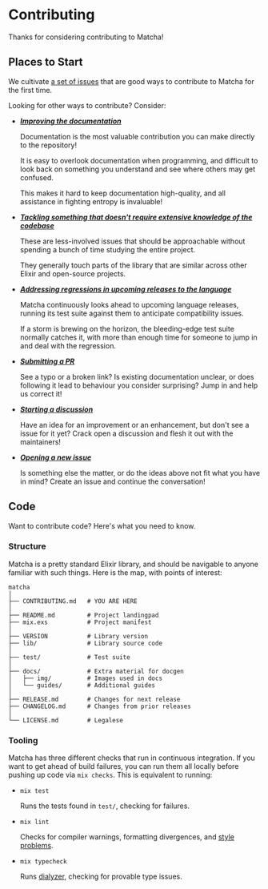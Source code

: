 # Contributing

Thanks for considering contributing to Matcha!

## Places to Start

We cultivate [a set of issues][open-issues-good-first-issue] that are good ways to contribute to Matcha for the first time.

Looking for other ways to contribute? Consider:

- **_[Improving the documentation][open-issues-kind-documentation]_**

  Documentation is the most valuable contribution you can make directly to the repository!

  It is easy to overlook documentation when programming, and difficult to look back on something you understand and see where others may get confused.

  This makes it hard to keep documentation high-quality, and all assistance in fighting entropy is invaluable!

- **_[Tackling something that doesn't require extensive knowledge of the codebase][open-issues-level-simple]_**

  These are less-involved issues that should be approachable without spending a bunch of time studying the entire project.

  They generally touch parts of the library that are similar across other Elixir and open-source projects.

- **_[Addressing regressions in upcoming releases to the language][open-upcoming-regressions]_**

  Matcha continuously looks ahead to upcoming language releases, running its test suite against them to anticipate compatibility issues.

  If a storm is brewing on the horizon, the bleeding-edge test suite normally catches it, with more than enough time for someone to jump in and deal with the regression.

- **_[Submitting a PR][open-a-pr]_**

  See a typo or a broken link? Is existing documentation unclear, or does following it lead to behaviour you consider surprising? Jump in and help us correct it!

- **_[Starting a discussion][open-a-new-discussion]_**

  Have an idea for an improvement or an enhancement, but don't see a issue for it yet? Crack open a discussion and flesh it out with the maintainers!

- **_[Opening a new issue][open-a-new-issue]_**

  Is something else the matter, or do the ideas above not fit what you have in mind? Create an issue and continue the conversation!

## Code

Want to contribute code? Here's what you need to know.

### Structure

Matcha is a pretty standard Elixir library, and should be navigable to anyone familiar with such things. Here is the map, with points of interest:

```
matcha
│
├── CONTRIBUTING.md   # YOU ARE HERE
│
├── README.md         # Project landingpad
├── mix.exs           # Project manifest
│
├── VERSION           # Library version
├── lib/              # Library source code
│
├── test/             # Test suite
│
├── docs/             # Extra material for docgen
│   ├── img/          # Images used in docs
│   └── guides/       # Additional guides
│
├── RELEASE.md        # Changes for next release
├── CHANGELOG.md      # Changes from prior releases
│
└── LICENSE.md        # Legalese
```

### Tooling

Matcha has three different checks that run in continuous integration. If you want to get ahead of build failures, you can run them all locally before pushing up code via `mix checks`. This is equivalent to running:

- `mix test`

  Runs the tests found in `test/`, checking for failures.

- `mix lint`

  Checks for compiler warnings, formatting divergences, and [style problems][credo].

- `mix typecheck`

  Runs [dialyzer][dialyzer], checking for provable type issues.

<!-- Places to start -->

[open-issues-good-first-issue]: https://github.com/christhekeele/matcha/labels/good%20first%20issue
[open-issues-kind-documentation]: https://github.com/christhekeele/matcha/labels/Kind%3A%20Documentation
[open-issues-level-simple]: https://github.com/christhekeele/matcha/labels/Level%3A%20Simple
[open-upcoming-regressions]: https://github.com/christhekeele/matcha/actions/workflows/edge.yml
[open-a-pr]: https://github.com/christhekeele/matcha/compare
[open-a-new-discussion]: https://github.com/christhekeele/matcha/discussions/new
[open-a-new-issue]: https://github.com/christhekeele/matcha/issues/new

<!-- Tooling -->

[credo]: https://github.com/rrrene/credo
[dialyzer]: https://www.erlang.org/doc/man/dialyzer.html
